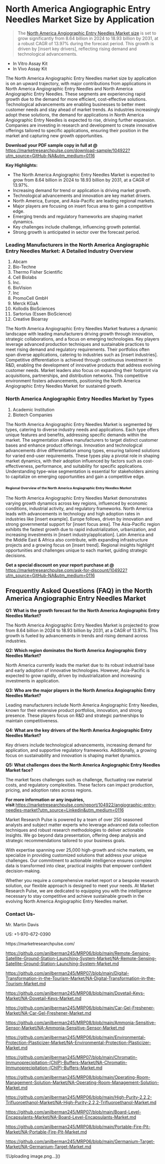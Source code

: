 <h1>North America Angiographic Entry Needles Market&nbsp;Size by Application</h1><blockquote><p>The <a href="https://marketresearchpulse.com/download-sample/104922?utm_source=GitHub-NA&amp;utm_medium=0116">North America Angiographic Entry Needles Market size</a> is set to grow significantly from 8.64 billion in 2024 to 18.93 billion by 2031, at a robust CAGR of 13.97% during the forecast period. This growth is driven by [insert key drivers], reflecting rising demand and technological advancements.</p></blockquote><ul><li>In Vitro Assay Kit<li> In Vivo Assay Kit</li></ul><p>The North America Angiographic Entry Needles market size by application is on an upward trajectory, with major contributions from applications in North America Angiographic Entry Needles and North America Angiographic Entry Needles. These segments are experiencing rapid growth due to the demand for more efficient, cost-effective solutions. Technological advancements are enabling businesses to better meet customer needs and stay ahead of market trends. As industries increasingly adopt these solutions, the demand for applications in North America Angiographic Entry Needles is expected to rise, driving further expansion. Companies are investing in research and development to create innovative offerings tailored to specific applications, ensuring their position in the market and capturing new growth opportunities.</p><p><strong>Download your PDF sample copy in full at @ </strong><a href="https://marketresearchpulse.com/download-sample/104922?utm_source=GitHub-NA&amp;utm_medium=0116">https://marketresearchpulse.com/download-sample/104922?utm_source=GitHub-NA&amp;utm_medium=0116</a></p><p><strong>Key Highlights: </strong></p><ul><li>The North America Angiographic Entry Needles Market is expected to grow from 8.64 billion in 2024 to 18.93 billion by 2031, at a CAGR of 13.97%.</li><li>Increasing demand for trend or application is driving market growth.</li><li>Technological advancements and innovation are key market drivers.</li><li>North America, Europe, and Asia-Pacific are leading regional markets.</li><li>Major players are focusing on insert focus area to gain a competitive edge.</li><li>Emerging trends and regulatory frameworks are shaping market dynamics.</li><li>Key challenges include challenge, influencing growth potential.</li><li>Strong growth is anticipated in sector over the forecast period.</li></ul><h3>Leading Manufacturers in the North America Angiographic Entry Needles Market: A Detailed Industry Overview</h3><ol><li>Abcam</li><li>Bio-Techne</li><li>Thermo Fisher Scientific</li><li>Cell Biolabs</li><li>Inc.</li><li>BioVision</li><li>Inc</li><li>PromoCell GmbH</li><li>Merck KGaA</li><li>Kollodis BioSciences</li><li>Sartorius (Essen BioScience)</li><li>Creative Bioarray</li></ol><div class="flex max-w-full flex-col flex-grow"><div class="min-h-8 text-message flex w-full flex-col items-end gap-2 whitespace-normal break-words [.text-message+&amp;]:mt-5" dir="auto" data-message-author-role="assistant" data-message-id="fd8432e4-4910-450d-b182-61b7bfb0a01f" data-message-model-slug="gpt-4o"><div class="flex w-full flex-col gap-1 empty:hidden first:pt-[3px]"><div class="markdown prose w-full break-words dark:prose-invert light"><p>The North America Angiographic Entry Needles Market features a dynamic landscape with leading manufacturers driving growth through innovation, strategic collaborations, and a focus on emerging technologies. Key players leverage advanced production techniques and sustainable practices to meet rising demand and regulatory requirements. Their portfolios often span diverse applications, catering to industries such as [insert industries]. Competitive differentiation is achieved through continuous investment in R&amp;D, enabling the development of innovative products that address evolving customer needs. Market leaders also focus on expanding their footprint via acquisitions, partnerships, and distribution networks. This competitive environment fosters advancements, positioning the North America Angiographic Entry Needles Market for sustained growth.</p></div></div></div></div><h3>North America Angiographic Entry Needles Market by Types</h3><ol><li>Academic Institution<li> Biotech Companies</li></ol><div class="flex max-w-full flex-col flex-grow"><div class="min-h-8 text-message flex w-full flex-col items-end gap-2 whitespace-normal break-words [.text-message+&amp;]:mt-5" dir="auto" data-message-author-role="assistant" data-message-id="084470be-0bb7-4664-bddf-5156b4f41249" data-message-model-slug="gpt-4o-mini"><div class="flex w-full flex-col gap-1 empty:hidden first:pt-[3px]"><div class="markdown prose w-full break-words dark:prose-invert light"><p>The North America Angiographic Entry Needles Market is segmented by types, catering to diverse industry needs and applications. Each type offers unique features and benefits, addressing specific demands within the market. The segmentation allows manufacturers to target distinct customer bases and enhance product offerings. Innovation and technological advancements drive differentiation among types, ensuring tailored solutions for varied end-user requirements. These types play a pivotal role in shaping market dynamics, with their adoption influenced by factors such as cost-effectiveness, performance, and suitability for specific applications. Understanding type-wise segmentation is essential for stakeholders aiming to capitalize on emerging opportunities and gain a competitive edge.</p></div></div></div></div><h3><span style="font-size: 11px;">Regional Overview of the North America Angiographic Entry Needles Market</span></h3><div class="flex max-w-full flex-col flex-grow"><div class="min-h-8 text-message flex w-full flex-col items-end gap-2 whitespace-normal break-words [.text-message+&amp;]:mt-5" dir="auto" data-message-author-role="assistant" data-message-id="e9038762-ce64-4e30-91c9-9bd413514231" data-message-model-slug="gpt-4o-mini"><div class="flex w-full flex-col gap-1 empty:hidden first:pt-[3px]"><div class="markdown prose w-full break-words dark:prose-invert light"><p>The North America Angiographic Entry Needles Market demonstrates varying growth dynamics across key regions, influenced by economic conditions, industrial activity, and regulatory frameworks. North America leads with advancements in technology and high adoption rates in industries like [insert example]. Europe follows, driven by innovation and strong governmental support for [insert focus area]. The Asia-Pacific region exhibits the fastest growth due to rapid industrialization, urbanization, and increasing investments in [insert industry/application]. Latin America and the Middle East &amp; Africa also contribute, with expanding infrastructure projects and a growing focus on [insert trend]. Regional insights highlight opportunities and challenges unique to each market, guiding strategic decisions.</p></div></div></div></div><p><strong>Get a special discount on your report purchase at @ </strong><a href="https://marketresearchpulse.com/ask-for-discount/104922?utm_source=GitHub-NA&amp;utm_medium=0116">https://marketresearchpulse.com/ask-for-discount/104922?utm_source=GitHub-NA&amp;utm_medium=0116</a></p><h2>Frequently Asked Questions (FAQ) in the North America Angiographic Entry Needles Market</h2><p><strong>Q1: What is the growth forecast for the North America Angiographic Entry Needles Market?</strong></p><p>The North America Angiographic Entry Needles Market is projected to grow from 8.64 billion in 2024 to 18.93 billion by 2031, at a CAGR of 13.97%. This growth is fueled by advancements in trends and rising demand across industries.</p><p><strong>Q2: Which region dominates the North America Angiographic Entry Needles Market?</strong></p><p>North America currently leads the market due to its robust industrial base and early adoption of innovative technologies. However, Asia-Pacific is expected to grow rapidly, driven by industrialization and increasing investments in application.</p><p><strong>Q3: Who are the major players in the North America Angiographic Entry Needles Market?</strong></p><p>Leading manufacturers include North America Angiographic Entry Needles, known for their extensive product portfolios, innovation, and strong presence. These players focus on R&amp;D and strategic partnerships to maintain competitiveness.</p><p><strong>Q4: What are the key drivers of the North America Angiographic Entry Needles Market?</strong></p><p>Key drivers include technological advancements, increasing demand for application, and supportive regulatory frameworks. Additionally, a growing focus on sustainability and innovation is shaping market dynamics.</p><p><strong>Q5: What challenges does the North America Angiographic Entry Needles Market face?</strong></p><p>The market faces challenges such as challenge, fluctuating raw material costs, and regulatory complexities. These factors can impact production, pricing, and adoption rates across regions.</p><p><strong>For more information or any inquiries, visit&nbsp;</strong><a href="https://marketresearchpulse.com/report/104922/angiographic-entry-needles-market?utm_source=Linkedin&utm_medium=0116">https://marketresearchpulse.com/report/104922/angiographic-entry-needles-market?utm_source=Linkedin&utm_medium=0116</a></p><p>Market Research Pulse is powered by a team of over 250 seasoned analysts and subject matter experts who leverage advanced data collection techniques and robust research methodologies to deliver actionable insights. We go beyond data presentation, offering deep analysis and strategic recommendations tailored to your business goals.</p><p>With expertise spanning over 25,000 high-growth and niche markets, we specialize in providing customized solutions that address your unique challenges. Our commitment to actionable intelligence ensures complex data is transformed into clear, practical insights that empower confident decision-making.</p><p>Whether you require a comprehensive market report or a bespoke research solution, our flexible approach is designed to meet your needs. At Market Research Pulse, we are dedicated to equipping you with the intelligence necessary to stay competitive and achieve sustainable growth in the evolving North America Angiographic Entry Needles market.</p><h3><strong>Contact Us-</strong></h3><p>Mr. Martin Davis</p><p>US: +1-970-672-0390</p><p>https://marketresearchpulse.com/</p><p><a href="https://github.com/anilberman245/MRP06/blob/main/Remote-Sensing-Satellite-Ground-Station-Launching-System-Market/NA-Remote-Sensing-Satellite-Ground-Station-Launching-System-Market.md">https://github.com/anilberman245/MRP06/blob/main/Remote-Sensing-Satellite-Ground-Station-Launching-System-Market/NA-Remote-Sensing-Satellite-Ground-Station-Launching-System-Market.md</a></p><p><a href="https://github.com/anilberman245/MRP07/blob/main/Digital-Transformation-in-the-Tourism-Market/NA-Digital-Transformation-in-the-Tourism-Market.md">https://github.com/anilberman245/MRP07/blob/main/Digital-Transformation-in-the-Tourism-Market/NA-Digital-Transformation-in-the-Tourism-Market.md</a></p><p><a href="https://github.com/anilberman245/MRP08/blob/main/Dovetail-Keys-Market/NA-Dovetail-Keys-Market.md">https://github.com/anilberman245/MRP08/blob/main/Dovetail-Keys-Market/NA-Dovetail-Keys-Market.md</a></p><p><a href="https://github.com/anilberman245/MRP06/blob/main/Car-Gel-Freshener-Market/NA-Car-Gel-Freshener-Market.md">https://github.com/anilberman245/MRP06/blob/main/Car-Gel-Freshener-Market/NA-Car-Gel-Freshener-Market.md</a></p><p><a href="https://github.com/anilberman245/MRP08/blob/main/Ammonia-Sensitive-Sensor-Market/NA-Ammonia-Sensitive-Sensor-Market.md">https://github.com/anilberman245/MRP08/blob/main/Ammonia-Sensitive-Sensor-Market/NA-Ammonia-Sensitive-Sensor-Market.md</a></p><p><a href="https://github.com/anilberman245/MRP06/blob/main/Environmental-Protection-Plasticizer-Market/NA-Environmental-Protection-Plasticizer-Market.md">https://github.com/anilberman245/MRP06/blob/main/Environmental-Protection-Plasticizer-Market/NA-Environmental-Protection-Plasticizer-Market.md</a></p><p><a href="https://github.com/anilberman245/MRP07/blob/main/Chromatin-Immunoprecipitation-(ChIP)-Buffers-Market/NA-Chromatin-Immunoprecipitation-(ChIP)-Buffers-Market.md">https://github.com/anilberman245/MRP07/blob/main/Chromatin-Immunoprecipitation-(ChIP)-Buffers-Market/NA-Chromatin-Immunoprecipitation-(ChIP)-Buffers-Market.md</a></p><p><a href="https://github.com/anilberman245/MRP08/blob/main/Operating-Room-Management-Solution-Market/NA-Operating-Room-Management-Solution-Market.md">https://github.com/anilberman245/MRP08/blob/main/Operating-Room-Management-Solution-Market/NA-Operating-Room-Management-Solution-Market.md</a></p><p><a href="https://github.com/anilberman245/MRP06/blob/main/High-Purity-2,2,2-Trifluoroethanol-Market/NA-High-Purity-2,2,2-Trifluoroethanol-Market.md">https://github.com/anilberman245/MRP06/blob/main/High-Purity-2,2,2-Trifluoroethanol-Market/NA-High-Purity-2,2,2-Trifluoroethanol-Market.md</a></p><p><a href="https://github.com/anilberman245/MRP07/blob/main/Board-Level-Encapsulants-Market/NA-Board-Level-Encapsulants-Market.md">https://github.com/anilberman245/MRP07/blob/main/Board-Level-Encapsulants-Market/NA-Board-Level-Encapsulants-Market.md</a></p><p><a href="https://github.com/anilberman245/MRP08/blob/main/Portable-Fire-Pit-Market/NA-Portable-Fire-Pit-Market.md">https://github.com/anilberman245/MRP08/blob/main/Portable-Fire-Pit-Market/NA-Portable-Fire-Pit-Market.md</a></p><p><a href="https://github.com/anilberman245/MRP06/blob/main/Germanium-Target-Market/NA-Germanium-Target-Market.md">https://github.com/anilberman245/MRP06/blob/main/Germanium-Target-Market/NA-Germanium-Target-Market.md</a></p>
![Uploading image.png…]()
